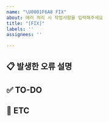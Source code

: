 ```yaml
---
name: "\U0001F6A8 FIX"
about: 에러 처리 시 작업사항을 입력해주세요
title: "[FIX]"
labels: ''
assignees: ''

---
```


## 📋 발생한 오류 설명

## ✅ TO-DO

## 🎵 ETC
